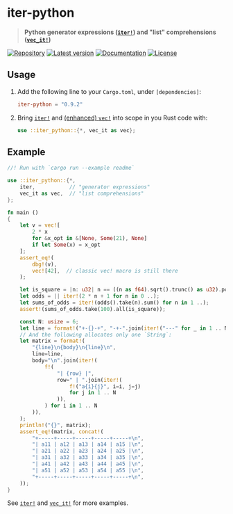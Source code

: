 # iter-python

> **Python generator expressions ([`iter!`]) and "list" comprehensions ([`vec_it!`])**

[![Repository](https://img.shields.io/badge/repository-GitHub-brightgreen.svg)][Repository]
[![Latest version](https://img.shields.io/crates/v/iter-python.svg)][crates.io]
[![Documentation](https://docs.rs/iter-python/badge.svg)][Documentation]
[![License](https://img.shields.io/crates/l/iter-python.svg)](https://github.com/danielhenrymantilla/iter-python-rs#license)

## Usage

 1. Add the following line to your `Cargo.toml`, under `[dependencies]`:

    ```toml
    iter-python = "0.9.2"
    ```

 1. Bring [`iter!`] and [(enhanced) `vec!`][`vec_it!`] into scope in you Rust code with:

    ```rust
    use ::iter_python::{*, vec_it as vec};
    ```

## Example

```rust
//! Run with `cargo run --example readme`

use ::iter_python::{*,
    iter,           // "generator expressions"
    vec_it as vec,  // "list comprehensions"
};

fn main ()
{
    let v = vec![
        2 * x
        for &x_opt in &[None, Some(21), None]
        if let Some(x) = x_opt
    ];
    assert_eq!(
        dbg!(v),
        vec![42],  // classic vec! macro is still there
    );

    let is_square = |n: u32| n == ((n as f64).sqrt().trunc() as u32).pow(2);
    let odds = || iter!(2 * n + 1 for n in 0 ..);
    let sums_of_odds = iter!(odds().take(n).sum() for n in 1 ..);
    assert!(sums_of_odds.take(100).all(is_square));

    const N: usize = 6;
    let line = format!("+-{}-+", "-+-".join(iter!("---" for _ in 1 .. N)));
    // And the following allocates only one `String`:
    let matrix = format!(
        "{line}\n{body}\n{line}\n",
        line=line,
        body="\n".join(iter!(
            f!(
                "| {row} |",
                row=" | ".join(iter!(
                    f!("a{i}{j}", i=i, j=j)
                    for j in 1 .. N
                )),
            ) for i in 1 .. N
        )),
    );
    println!("{}", matrix);
    assert_eq!(matrix, concat!(
        "+-----+-----+-----+-----+-----+\n",
        "| a11 | a12 | a13 | a14 | a15 |\n",
        "| a21 | a22 | a23 | a24 | a25 |\n",
        "| a31 | a32 | a33 | a34 | a35 |\n",
        "| a41 | a42 | a43 | a44 | a45 |\n",
        "| a51 | a52 | a53 | a54 | a55 |\n",
        "+-----+-----+-----+-----+-----+\n",
    ));
}
```

See [`iter!`] and [`vec_it!`] for more examples.

[`iter!`]: https://docs.rs/iter-python/0.9.2/iter_python/macro.iter.html
[`vec_it!`]: https://docs.rs/iter-python/0.9.2/iter_python/macro.vec_it.html

[Repository]: https://github.com/danielhenrymantilla/iter-python-rs
[Documentation]: https://docs.rs/iter-python
[crates.io]: https://crates.io/crates/iter-python
